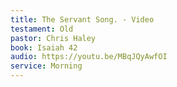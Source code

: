 ```yaml
---
title: The Servant Song. - Video
testament: Old
pastor: Chris Haley
book: Isaiah 42
audio: https://youtu.be/MBqJQyAwfOI
service: Morning
---
```

